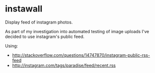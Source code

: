 instawall
=========

Display feed of instagram photos.

As part of my investigation into automated testing of image uploads
I've decided to use instagram's public feed.

Using:

- http://stackoverflow.com/questions/14747870/instagram-public-rss-feed
- http://instagram.com/tags/paradise/feed/recent.rss
